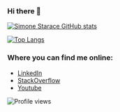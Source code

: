 ### Hi there 👋

[![Simone Starace GitHub stats](https://github-readme-stats.vercel.app/api?username=SimoneStarace&count_private=true&show_icons=true&theme=github_dark)](https://github.com/SimoneStarace/github-readme-stats)

[![Top Langs](https://github-readme-stats.vercel.app/api/top-langs/?username=SimoneStarace&layout=compact&theme=github_dark)](https://github.com/SimoneStarace/github-readme-stats)

<!--
**SimoneStarace/SimoneStarace** is a ✨ _special_ ✨ repository because its `README.md` (this file) appears on your GitHub profile.

Here are some ideas to get you started:

- 🔭 I’m currently working on ...
- 🌱 I’m currently learning ...
- 👯 I’m looking to collaborate on ...
- 🤔 I’m looking for help with ...
- 💬 Ask me about ...
- 📫 How to reach me: ...
- 😄 Pronouns: ...
- ⚡ Fun fact: ...
-->

### Where you can find me online:

- [LinkedIn](https://www.linkedin.com/in/simone-starace-ba60a9111/)
- [StackOverflow](https://stackoverflow.com/users/10933292/simone)
- [Youtube](https://www.youtube.com/channel/UCkMlHXJOq3VNSPIejnRZtMw)

![Profile views](https://gpvc.arturio.dev/BEPb)
